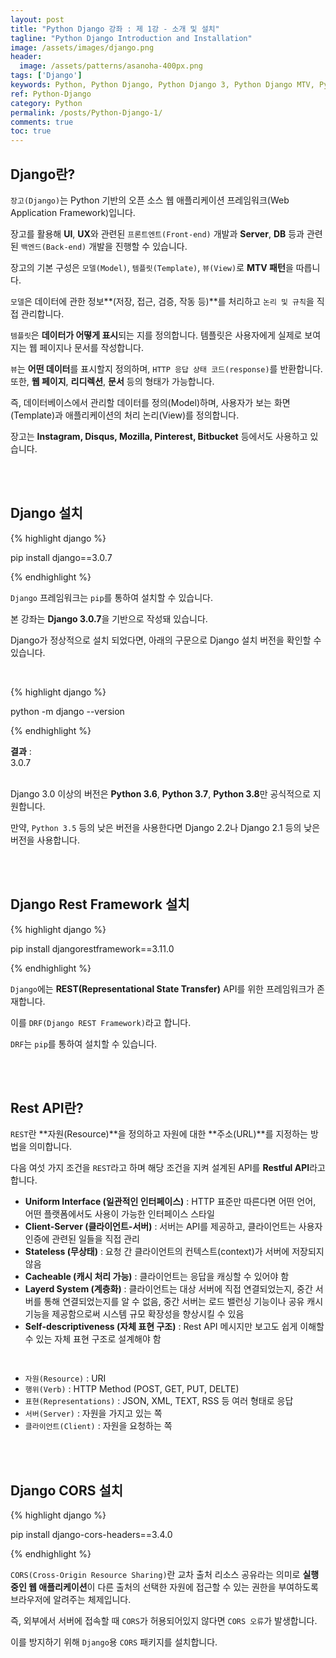 ```yaml
---
layout: post
title: "Python Django 강좌 : 제 1강 - 소개 및 설치"
tagline: "Python Django Introduction and Installation"
image: /assets/images/django.png
header:
  image: /assets/patterns/asanoha-400px.png
tags: ['Django']
keywords: Python, Python Django, Python Django 3, Python Django MTV, Python Django Model, Python Django Template, Python Django View, Python Django REST Framework,  Python DRF, Representational State Transfer
ref: Python-Django
category: Python
permalink: /posts/Python-Django-1/
comments: true
toc: true
---
```


## Django란?

`장고(Django)`는 Python 기반의 오픈 소스 웹 애플리케이션 프레임워크(Web Application Framework)입니다.

장고를 활용해 **UI**, **UX**와 관련된 `프론트엔트(Front-end)` 개발과 **Server**, **DB** 등과 관련된 `백엔드(Back-end)` 개발을 진행할 수 있습니다.

장고의 기본 구성은 `모델(Model)`, `템플릿(Template)`, `뷰(View)`로 **MTV 패턴**을 따릅니다.

`모델`은 데이터에 관한 정보**(저장, 접근, 검증, 작동 등)**를 처리하고 `논리 및 규칙`을 직접 관리합니다.

`템플릿`은 **데이터가 어떻게 표시**되는 지를 정의합니다. 템플릿은 사용자에게 실제로 보여지는 웹 페이지나 문서를 작성합니다.

`뷰`는 **어떤 데이터**를 표시할지 정의하며, `HTTP 응답 상태 코드(response)`를 반환합니다. 또한, **웹 페이지**, **리디렉션**, **문서** 등의 형태가 가능합니다.

즉, 데이터베이스에서 관리할 데이터를 정의(Model)하며, 사용자가 보는 화면(Template)과 애플리케이션의 처리 논리(View)를 정의합니다.

장고는 **Instagram, Disqus, Mozilla, Pinterest, Bitbucket** 등에서도 사용하고 있습니다.

<br>
<br>

## Django 설치

{% highlight django %}

pip install django==3.0.7

{% endhighlight %}

`Django` 프레임워크는 `pip`를 통하여 설치할 수 있습니다.

본 강좌는 **Django 3.0.7**을 기반으로 작성돼 있습니다.

Django가 정상적으로 설치 되었다면, 아래의 구문으로 Django 설치 버전을 확인할 수 있습니다.

<br>

{% highlight django %}

python -m django --version

{% endhighlight %}

**결과**
:    
3.0.7<br>
<br>

Django 3.0 이상의 버전은 **Python 3.6**, **Python 3.7**, **Python 3.8**만 공식적으로 지원합니다.

만약, `Python 3.5` 등의 낮은 버전을 사용한다면 Django 2.2나 Django 2.1 등의 낮은 버전을 사용합니다.

<br>
<br>

## Django Rest Framework 설치

{% highlight django %}

pip install djangorestframework==3.11.0

{% endhighlight %}

`Django`에는 **REST(Representational State Transfer)** API를 위한 프레임워크가 존재합니다.

이를 `DRF(Django REST Framework)`라고 합니다.

`DRF`는 `pip`를 통하여 설치할 수 있습니다.

<br>
<br>

## Rest API란?

`REST`란 **자원(Resource)**을 정의하고 자원에 대한 **주소(URL)**를 지정하는 방법을 의미합니다.

다음 여섯 가지 조건을 `REST`라고 하며 해당 조건을 지켜 설계된 API를 **Restful API**라고 합니다.

* **Uniform Interface (일관적인 인터페이스)** : HTTP 표준만 따른다면 어떤 언어, 어떤 플랫폼에서도 사용이 가능한 인터페이스 스타일
* **Client-Server (클라이언트-서버)** : 서버는 API를 제공하고, 클라이언트는 사용자 인증에 관련된 일들을 직접 관리
* **Stateless (무상태)** : 요청 간 클라이언트의 컨텍스트(context)가 서버에 저장되지 않음
* **Cacheable (캐시 처리 가능)** : 클라이언트는 응답을 캐싱할 수 있어야 함
* **Layerd System (계층화)** : 클라이언트는 대상 서버에 직접 연결되었는지, 중간 서버를 통해 연결되었는지를 알 수 없음, 중간 서버는 로드 밸런싱 기능이나 공유 캐시 기능을 제공함으로써 시스템 규모 확장성을 향상시킬 수 있음
* **Self-descriptiveness (자체 표현 구조)** : Rest API 메시지만 보고도 쉽게 이해할 수 있는 자체 표현 구조로 설계해야 함

<br>

- `자원(Resource)` : URI
- `행위(Verb)` : HTTP Method (POST, GET, PUT, DELTE)
- `표현(Representations)` : JSON, XML, TEXT, RSS 등 여러 형태로 응답
- `서버(Server)` : 자원을 가지고 있는 쪽
- `클라이언트(Client)` : 자원을 요청하는 쪽

<br>
<br>

## Django CORS 설치

{% highlight django %}

pip install django-cors-headers==3.4.0

{% endhighlight %}

`CORS(Cross-Origin Resource Sharing)`란 교차 출처 리소스 공유라는 의미로 **실행 중인 웹 애플리케이션**이 다른 출처의 선택한 자원에 접근할 수 있는 권한을 부여하도록 브라우저에 알려주는 체제입니다.

즉, 외부에서 서버에 접속할 때 `CORS`가 허용되어있지 않다면 `CORS 오류`가 발생합니다.

이를 방지하기 위해 `Django`용 `CORS` 패키지를 설치합니다.
